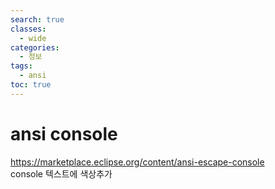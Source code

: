 ```yaml
---
search: true
classes:
  - wide
categories: 
  - 정보
tags: 
  - ansi
toc: true
---
```


# ansi console  
https://marketplace.eclipse.org/content/ansi-escape-console  
console 텍스트에 색상추가
<!--stackedit_data:
eyJoaXN0b3J5IjpbODEzNzg1OTUzLC0yNTk1OTM3MjNdfQ==
-->